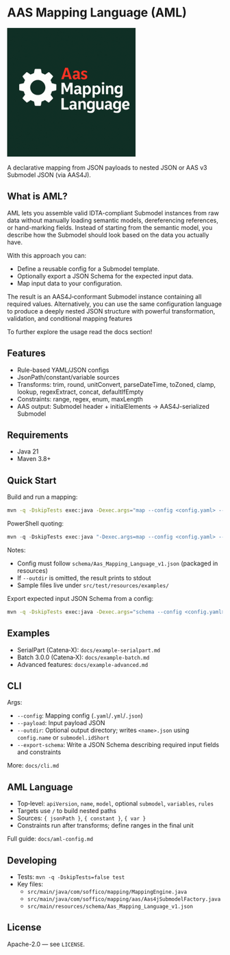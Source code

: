 # AAS Mapping Language (AML)

<img src="docs/img/AML_Logo.png" alt="Alt text" width="300"/>

A declarative mapping from JSON payloads to nested JSON or AAS v3 Submodel JSON (via AAS4J).

## What is AML?

AML lets you assemble valid IDTA-compliant Submodel instances from raw data without manually loading semantic models, dereferencing references, or hand-marking fields. Instead of starting from the semantic model, you describe how the Submodel should look based on the data you actually have.

With this approach you can:

- Define a reusable config for a Submodel template.
- Optionally export a JSON Schema for the expected input data.
- Map input data to your configuration.

The result is an AAS4J‑conformant Submodel instance containing all required values. Alternatively, you can use the same configuration language to produce a deeply nested JSON structure with powerful transformation, validation, and conditional mapping features

To further explore the usage read the docs section!

## Features
- Rule-based YAML/JSON configs
- JsonPath/constant/variable sources
- Transforms: trim, round, unitConvert, parseDateTime, toZoned, clamp, lookup, regexExtract, concat, defaultIfEmpty
- Constraints: range, regex, enum, maxLength
- AAS output: Submodel header + initialElements → AAS4J-serialized Submodel

## Requirements
- Java 21
- Maven 3.8+

## Quick Start
Build and run a mapping:

```bash
mvn -q -DskipTests exec:java -Dexec.args="map --config <config.yaml> --payload <payload.json> --outdir out"
```

PowerShell quoting:

```powershell
mvn -q -DskipTests exec:java "-Dexec.args=map --config <config.yaml> --payload <payload.json> --outdir out"
```

Notes:
- Config must follow `schema/Aas_Mapping_Language_v1.json` (packaged in resources)
- If `--outdir` is omitted, the result prints to stdout
- Sample files live under `src/test/resources/examples/`

Export expected input JSON Schema from a config:

```bash
mvn -q -DskipTests exec:java -Dexec.args="schema --config <config.yaml> --out out/schema.json"
```

## Examples
- SerialPart (Catena‑X): `docs/example-serialpart.md`
- Batch 3.0.0 (Catena‑X): `docs/example-batch.md`
- Advanced features: `docs/example-advanced.md`

## CLI
Args:
- `--config`: Mapping config (`.yaml`/`.yml`/`.json`)
- `--payload`: Input payload JSON
- `--outdir`: Optional output directory; writes `<name>.json` using `config.name` or `submodel.idShort`
- `--export-schema`: Write a JSON Schema describing required input fields and constraints

More: `docs/cli.md`

## AML Language
- Top‑level: `apiVersion`, `name`, `model`, optional `submodel`, `variables`, `rules`
- Targets use `/` to build nested paths
- Sources: `{ jsonPath }`, `{ constant }`, `{ var }`
- Constraints run after transforms; define ranges in the final unit

Full guide: `docs/aml-config.md`

## Developing
- Tests: `mvn -q -DskipTests=false test`
- Key files:
  - `src/main/java/com/soffico/mapping/MappingEngine.java`
  - `src/main/java/com/soffico/mapping/aas/Aas4jSubmodelFactory.java`
  - `src/main/resources/schema/Aas_Mapping_Language_v1.json`

## License
Apache-2.0 — see `LICENSE`.
